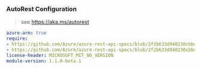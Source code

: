 ### AutoRest Configuration

> see https://aka.ms/autorest

``` yaml
azure-arm: true
require:
- https://github.com/Azure/azure-rest-api-specs/blob/2f2b633d940230cbbd5bcf1339a2e1c48674e4a2/specification/eventhub/resource-manager/readme.md
- https://github.com/Azure/azure-rest-api-specs/blob/2f2b633d940230cbbd5bcf1339a2e1c48674e4a2/specification/eventhub/resource-manager/readme.go.md
license-header: MICROSOFT_MIT_NO_VERSION
module-version: 1.1.0-beta.1
```